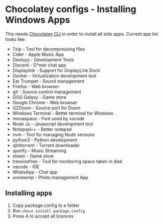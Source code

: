 # Chocolatey configs - Installing Windows Apps

This needs [Chocolatey CLI](https://docs.chocolatey.org/en-us/choco/setup#installing-chocolatey-cli) in order to install all side apps. Current app list looks like:

- 7zip - Tool for decompressing files
- Cider - Apple Music App
- Devtoys - Development Tools
- Discord - G*mer chat app
- Displaylink - Support for DisplayLink Dock
- Docker - Virtualization development tool
- Ear Trumpet - Sound management
- Firefox - Web browser
- git - Source control management
- GOG Galaxy - Game store
- Google Chrome - Web browser
- GZDoom - Source port for Doom
- Windows Terminal - Better terminal for Windows
- monaspace - Font used by vscode
- Node Js - Javascript development tool
- Notepad++ - Better notepad
- nvm - Tool for managing Node versions
- python3 - Python development
- qbittorrent - Torrent downloader
- spotify - Music Streaming
- steam - Game store
- treesizefree - Tool for monitoring space taken in disk
- vscode - IDE
- WhatsApp - Chat app
- xnviewmp - Photo management App

## Installing apps

1. Copy package.config to a folder
2. Run `choco install package.config`
3. Press A to accept all licences